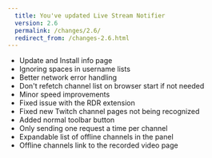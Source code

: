 ```yaml
---
  title: You've updated Live Stream Notifier
  version: 2.6
  permalink: /changes/2.6/
  redirect_from: /changes-2.6.html
---
```

 - Update and Install info page
 - Ignoring spaces in username lists
 - Better network error handling
 - Don't refetch channel list on browser start if not needed
 - Minor speed improvements
 - Fixed issue with the RDR extension
 - Fixed new Twitch channel pages not being recognized
 - Added normal toolbar button
 - Only sending one request a time per channel
 - Expandable list of offline channels in the panel
 - Offline channels link to the recorded video page


